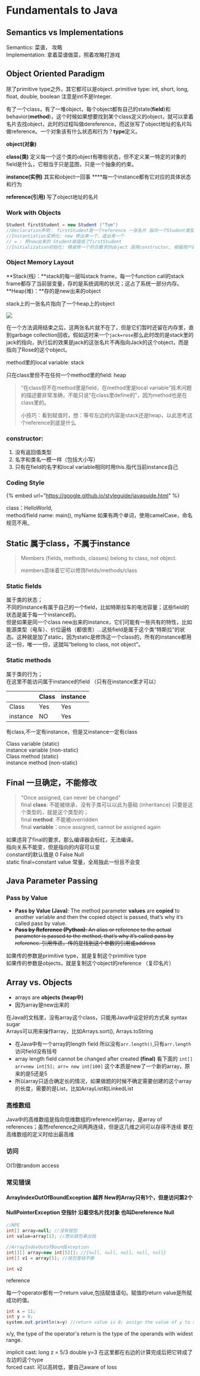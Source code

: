 # Fundamentals to Java

## Semantics vs Implementations

Semantics: 菜谱， 攻略  
Implementation: 拿着菜谱做菜，照着攻略打游戏

## Object Oriented Paradigm

除了primitive type之外，其它都可以是object. primitive type: int, short, long, float, double, boolean 注意是int不是Integer.

有了一个class，有了一堆object，每个object都有自己的state\(**field**\)和behavior\(**method**\)，这个时候如果想要找到某个class定义的object，就可以拿着名片去找object，此时的过程叫做dereference，而这张写了object地址的名片叫做reference。一个对象该有什么状态和行为？**type**定义。

**object\(对象\)** 

**class\(类\)** 定义每一个这个类的object有哪些状态，但不定义某一特定的对象的field是什么，它相当于只是蓝图，只是一个抽象的约束。

**instance\(实例\)** 其实和object一回事 ****每一个instance都有它对应的具体状态和行为

**reference\(引用\)** 写了object地址的名片

### Work with Objects

```java
Student firstStudent = new Student ("Tom")
//Declaration声明： firstStudent是一个reference 一张名片 指向一个Student类型的object
//Instantiation实例化: new 修出来一个、造出来一个 
// = : 把new出来的 Student赋值给了firstStudent 
//Initialization初始化: 精装修一个符合要求的object 调用constructor, 根据用户的输入给某些field赋初始值
```

### Object Memory Layout

**Stack\(栈\)：**stack的每一层叫stack frame，每一个function call的stack frame都存了当前层变量，存的是系统调用的状况；这占了系统一部分内存。  
**Heap\(堆\)：**存的是new出来的object

stack上的一张名片指向了一个heap上的object

![](../.gitbook/assets/image%20%2848%29.png)

在一个方法调用结束之后，这两张名片就不在了，但是它们暂时还留在内存里，直到garbage collection回收。假如这时来一个`jack=rose`那么此时改的是stack里的jack的指向，执行后的效果是jack的这张名片不再指向Jack的这个object，而是指向了Rose的这个object。

method里的local variable: stack

只在class里但不在任何一个method里的field: heap

> “在class但不在method里是field，在method里是local variable”技术问题的描述要非常准确，不能只说“在class里define的”，因为method也是在class里的。
>
> 小技巧：看到赋值时，想：等号左边的内容是stack还是heap，以此思考这个reference到底是什么

### constructor: 

1. 没有返回值类型
2. 名字和类名一模一样（包括大小写）
3. 只有在field的名字和local variable相同时用this.指代当前instance自己

### Coding Style

{% embed url="https://google.github.io/styleguide/javaguide.html" %}

class：HelloWorld,   
method/field name: main\(\), myName 如果有两个单词，使用camelCase，命名规范不用\_

## Static 属于class，不属于instance

> Members \(fields, methods, classes\) belong to class, not object. 
>
> members意味着它可以修饰fields/methods/class

### Static fields

属于类的状态；  
不同的instance有属于自己的一个field，比如特斯拉车的电池容量；这些field的状态是属于每一个instance的。  
但是如果是同一个class new出来的instance，它们可能有一些共有的特性，比如能源类型（电车）、价位逼格（都很贵）...这些field是属于这个类“特斯拉”的状态。这种就是加了static，因为static是修饰这一个class的，所有的instance都用这一份，唯一一份，这就叫“belong to class, not object”。

### Static methods

属于类的行为；  
在这里不能访问属于instance的field （只有在instance里才可以）

|  | Class | instance |
| :--- | :--- | :--- |
| Class | Yes | Yes |
| instance | NO | Yes |

有class,不一定有instance，但是又instance一定有class

Class variable \(static\)  
instance variable \(non-static\)  
Class method \(static\)  
instance method \(non-static\)

## Final 一旦确定，不能修改

> "Once assigned, can never be changed"  
> final **class**: 不能被继承，没有子类可以以此为基础 \(inheritance\) 只要是这个类型的，就是这个类型的；  
> final **method**: 不能被overridden   
> final **variable**：once assigned, cannot be assigned again

如果违背了final的要求，那么编译器会标红，无法编译。  
指向关系不能变，但是指向的内容可以变  
constant的默认值是 0 False Null  
static final=constant value 常量，全局独此一份且不会变

## Java Parameter Passing

### Pass by Value 

* **Pass by Value \(Java\)**: The method parameter **values** are **copied** to another variable and then the copied object is passed, that’s why it’s called pass by value.
* ~~**Pass by Reference  \(Python\)**: An alias or reference to the actual parameter is passed to the method, that’s why it’s called pass by reference. 引用传递，传的是找到这个参数的引用或address~~

如果传的参数是primitive type，就是复制这个primitive type  
如果传的参数是objects，就是复制这个object的reference （复印名片）



## Array vs. Objects

* arrays are **objects \(heap中\)**
* 因为array是new出来的

在Java的文档里，没有array这个class，只能用Java中设定好的方式来 syntax sugar  
Arrays可以用来操作array，比如Arrays.sort\(\), Arrays.toString

* 在Java中有一个array的length field 所以没有`arr.length()`,只有`arr.length`访问field没有括号
* array length field cannot be changed after created **\(final\)**  看下面的 `int[] arr=new int[5]; arr= new int[100]` 这个本质是new了一个新的array，原来的是5还是5 
* 所以array只适合确定长的情况，如果做题的时候不确定需要创建的这个array的长度，需要的是List，比如ArrayList和LinkedList

### 高维数组

Java中的高维数组是指向低维数组的reference的array，是array of references；虽然reference之间两两连续，但是这几维之间可以存得不连续 要在高维数组的定义时给出最高维

### 访问

O\(1\)做random access

### 常见错误

#### ArrayIndexOutOfBoundException 越界 New的Array只有1个，但是访问第2个

#### NullPointerException 空指针  沿着空名片找对象 也叫Dereference Null

```java
//NPE
int[] array=null; //没有钱包
int value=array[1]; //想从钱包拿出钱

//ArrayIndexOutofBoundException
int[][] array=new int[5][]; //{null, null, null, null, null}
int[] v1 = array[5]; //钱包里钱不够

int v2
```

reference

每一个operator都有一个return value,包括赋值语句。赋值的return value是所赋成功的值。



```java
int x = 11;
int y = 8;
system.out.println(x=y) //return value is 8; assign the value of y to x, and then print x 
```

x/y, the type of the operator's return is the type of the operands with widest range.

implicit cast: long z = 5/3  double y=3 在这里都在右边的计算完成后把它转成了左边的这个type   
forced cast: 可以高转低，要自己aware of loss

